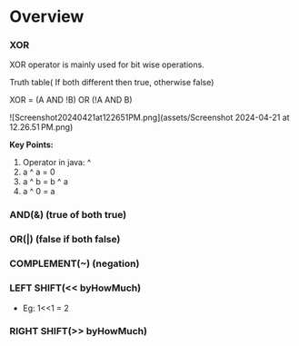 # Overview

### XOR

XOR operator is mainly used for bit wise operations.

Truth table( If both different then true, otherwise false)

XOR = (A AND !B) OR (!A AND B)

![Screenshot20240421at122651PM.png](assets/Screenshot 2024-04-21 at 12.26.51 PM.png)

**Key Points:**

1. Operator in java: ^
2. a ^ a = 0
3. a ^ b = b ^ a
4. a ^ 0 = a


### **AND(&) (true of both true)**

### OR(|) (false if both false)

### COMPLEMENT(~) (negation)

### LEFT SHIFT(<< byHowMuch)

* Eg: 1<<1 = 2

### RIGHT SHIFT(>> byHowMuch)

